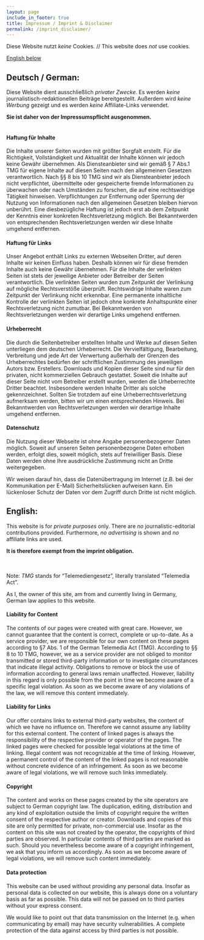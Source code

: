 ```yaml
---
layout: page
include_in_footer: true
title: Impressum / Imprint & Disclaimer
permalink: /imprint_disclaimer/
---
```


Diese Website nutzt _keine_ Cookies. // This website does _not_ use cookies.

[English below](#english)

## Deutsch / German:

Diese Website dient ausschließlich _privater Zwecke_.
Es werden _keine_ journalistisch-redaktionellen Beiträge bereitgestellt.
Außerdem wird _keine Werbung_ gezeigt und es werden _keine_ Affiliate-Links verwendet.

**Sie ist daher von der Impressumspflicht ausgenommen.**
<br/>
<br/>

#### Haftung für Inhalte

Die Inhalte unserer Seiten wurden mit größter Sorgfalt erstellt.
Für die Richtigkeit, Vollständigkeit und Aktualität der Inhalte können wir jedoch keine Gewähr übernehmen.
Als Diensteanbieter sind wir gemäß § 7 Abs.1 TMG für eigene Inhalte auf diesen Seiten nach den allgemeinen Gesetzen verantwortlich.
Nach §§ 8 bis 10 TMG sind wir als Diensteanbieter jedoch nicht verpflichtet, übermittelte oder gespeicherte fremde Informationen zu überwachen oder nach Umständen zu forschen, die auf eine rechtswidrige Tätigkeit hinweisen.
Verpflichtungen zur Entfernung oder Sperrung der Nutzung von Informationen nach den allgemeinen Gesetzen bleiben hiervon unberührt.
Eine diesbezügliche Haftung ist jedoch erst ab dem Zeitpunkt der Kenntnis einer konkreten Rechtsverletzung möglich.
Bei Bekanntwerden von entsprechenden Rechtsverletzungen werden wir diese Inhalte umgehend entfernen.

#### Haftung für Links

Unser Angebot enthält Links zu externen Webseiten Dritter, auf deren Inhalte wir keinen Einfluss haben.
Deshalb können wir für diese fremden Inhalte auch keine Gewähr übernehmen.
Für die Inhalte der verlinkten Seiten ist stets der jeweilige Anbieter oder Betreiber der Seiten verantwortlich.
Die verlinkten Seiten wurden zum Zeitpunkt der Verlinkung auf mögliche Rechtsverstöße überprüft.
Rechtswidrige Inhalte waren zum Zeitpunkt der Verlinkung nicht erkennbar.
Eine permanente inhaltliche Kontrolle der verlinkten Seiten ist jedoch ohne konkrete Anhaltspunkte einer Rechtsverletzung nicht zumutbar.
Bei Bekanntwerden von Rechtsverletzungen werden wir derartige Links umgehend entfernen.

#### Urheberrecht

Die durch die Seitenbetreiber erstellten Inhalte und Werke auf diesen Seiten unterliegen dem deutschen Urheberrecht.
Die Vervielfältigung, Bearbeitung, Verbreitung und jede Art der Verwertung außerhalb der Grenzen des Urheberrechtes bedürfen der schriftlichen Zustimmung des jeweiligen Autors bzw. Erstellers.
Downloads und Kopien dieser Seite sind nur für den privaten, nicht kommerziellen Gebrauch gestattet.
Soweit die Inhalte auf dieser Seite nicht vom Betreiber erstellt wurden, werden die Urheberrechte Dritter beachtet.
Insbesondere werden Inhalte Dritter als solche gekennzeichnet.
Sollten Sie trotzdem auf eine Urheberrechtsverletzung aufmerksam werden, bitten wir um einen entsprechenden Hinweis.
Bei Bekanntwerden von Rechtsverletzungen werden wir derartige Inhalte umgehend entfernen.

#### Datenschutz

Die Nutzung dieser Webseite ist ohne Angabe personenbezogener Daten möglich.
Soweit auf unseren Seiten personenbezogene Daten erhoben werden, erfolgt dies, soweit möglich, stets auf freiwilliger Basis.
Diese Daten werden ohne Ihre ausdrückliche Zustimmung nicht an Dritte weitergegeben.

Wir weisen darauf hin, dass die Datenübertragung im Internet (z.B. bei der Kommunikation per E-Mail)
Sicherheitslücken aufweisen kann.
Ein lückenloser Schutz der Daten vor dem Zugriff durch Dritte ist nicht möglich.

## English:

<a id="english"></a>

This website is for _private purposes_ only.
There are _no_ journalistic-editorial contributions provided.
Furthermore, _no advertising_ is shown and _no_ affiliate links are used.

**It is therefore exempt from the imprint obligation.**
<br/>
<br/>
<br/>

Note: _TMG_ stands for “Telemediengesetz”, literally translated “Telemedia Act”.

As I, the owner of this site, am from and currently living in Germany, German law applies to this
website.

#### Liability for Content

The contents of our pages were created with great care.
However, we cannot guarantee that the content is correct, complete or up-to-date.
As a service provider, we are responsible for our own content on these pages according to §7 Abs. 1 of the German Telemedia Act (TMG).
According to §§ 8 to 10 TMG, however, we as a service provider are not obliged to monitor transmitted or stored third-party information or to investigate circumstances that indicate illegal activity.
Obligations to remove or block the use of information according to general laws remain unaffected.
However, liability in this regard is only possible from the point in time we become aware of a specific legal violation.
As soon as we become aware of any violations of the law, we will remove this content immediately.

#### Liability for Links

Our offer contains links to external third-party websites, the content of which we have no influence on.
Therefore we cannot assume any liability for this external content. The content of
linked pages is always the responsibility of the respective provider or operator of the pages.
The linked pages were checked for possible legal violations at the time of linking.
Illegal content was not recognizable at the time of linking.
However, a permanent control of the content of the linked pages is not reasonable without concrete evidence of an infringement.
As soon as we become aware of legal violations, we will remove such links immediately.

#### Copyright

The content and works on these pages created by the site operators are subject to German copyright law.
The duplication, editing, distribution and any kind of exploitation outside the limits of copyright require the written consent of the respective author or creator.
Downloads and copies of this site are only permitted for private, non-commercial use.
Insofar as the content on this site was not created by the operator, the copyrights of third parties are observed.
In particular contents of third parties are marked as such.
Should you nevertheless become aware of a copyright infringement, we ask that you inform us accordingly.
As soon as we become aware of legal violations, we will remove such content immediately.

#### Data protection

This website can be used without providing any personal data.
Insofar as personal data is collected on our website, this is always done on a voluntary basis as far as possible.
This data will not be passed on to third parties without your express consent.

We would like to point out that data transmission on the Internet (e.g. when communicating by email)
may have security vulnerabilities.
A complete protection of the data against access by third parties is not possible.
